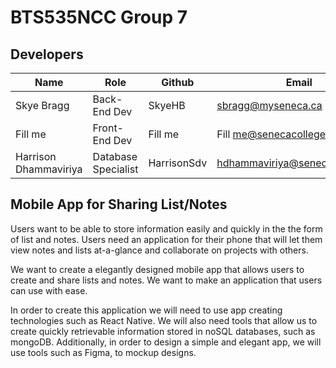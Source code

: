 # BTS535NCC Group 7

## Developers
| Name        |   Role |     Github    | Email       |
| ----------- | --------- | --------- | --------------------------- |
| Skye Bragg  | Back-End Dev | SkyeHB | sbragg@myseneca.ca |
| Fill me | Front-End Dev |Fill me | Fill me@senecacollege.ca |
| Harrison Dhammaviriya | Database Specialist | HarrisonSdv | hdhammaviriya@senecacollege.ca |

## Mobile App for Sharing List/Notes

 Users want to be able to store information easily and quickly in the the form of list and notes. Users need an application for their phone that will let them view notes and lists at-a-glance and collaborate on projects with others. 
 
We want to create a elegantly designed mobile app that allows users to create and share lists and notes. We want to make an application that users can use with ease.


In order to create this application we will need to use app creating technologies such as React Native. We will also need tools that allow us to create quickly retrievable information stored in noSQL databases, such as mongoDB. Additionally, in order to design a simple and elegant app, we will use tools such as Figma, to mockup designs.
